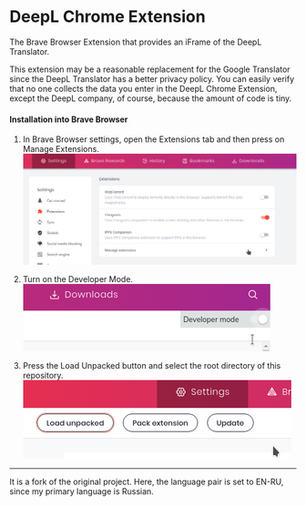 # DeepL Chrome Extension
The Brave Browser Extension that provides an iFrame of the DeepL Translator. 

This extension may be a reasonable replacement for the Google Translator since the DeepL Translator has a better privacy policy. 
You can easily verify that no one collects the data you enter in the DeepL Chrome Extension, except the DeepL company, of course, because the amount of code is tiny.

#### Installation into Brave Browser
1. In Brave Browser settings, open the Extensions tab and then press on Manage Extensions.  
![manage_extensions.png](images/manage_extensions.png)

2. Turn on the Developer Mode.  
![developer_mode.png](images/developer_mode.png)

3. Press the Load Unpacked button and select the root directory of this repository.  
![load_unpacked.png](images/load_unpacked.png)


---
It is a fork of the original project. Here, the language pair is set to EN-RU, since my primary language is Russian.
